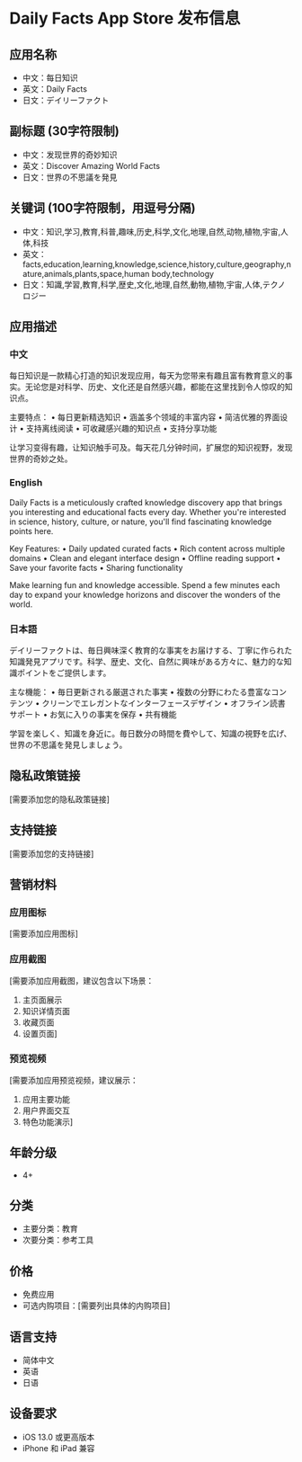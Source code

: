 # Daily Facts App Store 发布信息

## 应用名称
- 中文：每日知识
- 英文：Daily Facts
- 日文：デイリーファクト

## 副标题 (30字符限制)
- 中文：发现世界的奇妙知识
- 英文：Discover Amazing World Facts
- 日文：世界の不思議を発見

## 关键词 (100字符限制，用逗号分隔)
- 中文：知识,学习,教育,科普,趣味,历史,科学,文化,地理,自然,动物,植物,宇宙,人体,科技
- 英文：facts,education,learning,knowledge,science,history,culture,geography,nature,animals,plants,space,human body,technology
- 日文：知識,学習,教育,科学,歴史,文化,地理,自然,動物,植物,宇宙,人体,テクノロジー

## 应用描述

### 中文
每日知识是一款精心打造的知识发现应用，每天为您带来有趣且富有教育意义的事实。无论您是对科学、历史、文化还是自然感兴趣，都能在这里找到令人惊叹的知识点。

主要特点：
• 每日更新精选知识
• 涵盖多个领域的丰富内容
• 简洁优雅的界面设计
• 支持离线阅读
• 可收藏感兴趣的知识点
• 支持分享功能

让学习变得有趣，让知识触手可及。每天花几分钟时间，扩展您的知识视野，发现世界的奇妙之处。

### English
Daily Facts is a meticulously crafted knowledge discovery app that brings you interesting and educational facts every day. Whether you're interested in science, history, culture, or nature, you'll find fascinating knowledge points here.

Key Features:
• Daily updated curated facts
• Rich content across multiple domains
• Clean and elegant interface design
• Offline reading support
• Save your favorite facts
• Sharing functionality

Make learning fun and knowledge accessible. Spend a few minutes each day to expand your knowledge horizons and discover the wonders of the world.

### 日本語
デイリーファクトは、毎日興味深く教育的な事実をお届けする、丁寧に作られた知識発見アプリです。科学、歴史、文化、自然に興味がある方々に、魅力的な知識ポイントをご提供します。

主な機能：
• 毎日更新される厳選された事実
• 複数の分野にわたる豊富なコンテンツ
• クリーンでエレガントなインターフェースデザイン
• オフライン読書サポート
• お気に入りの事実を保存
• 共有機能

学習を楽しく、知識を身近に。毎日数分の時間を費やして、知識の視野を広げ、世界の不思議を発見しましょう。

## 隐私政策链接
[需要添加您的隐私政策链接]

## 支持链接
[需要添加您的支持链接]

## 营销材料
### 应用图标
[需要添加应用图标]

### 应用截图
[需要添加应用截图，建议包含以下场景：
1. 主页面展示
2. 知识详情页面
3. 收藏页面
4. 设置页面]

### 预览视频
[需要添加应用预览视频，建议展示：
1. 应用主要功能
2. 用户界面交互
3. 特色功能演示]

## 年龄分级
- 4+

## 分类
- 主要分类：教育
- 次要分类：参考工具

## 价格
- 免费应用
- 可选内购项目：[需要列出具体的内购项目]

## 语言支持
- 简体中文
- 英语
- 日语

## 设备要求
- iOS 13.0 或更高版本
- iPhone 和 iPad 兼容 